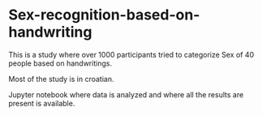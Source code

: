 # Sex-recognition-based-on-handwriting
This is a study where over 1000 participants tried to categorize Sex of 40 people based on handwritings.

Most of the study is in croatian.

Jupyter notebook where data is analyzed and where all the results are present is available.


